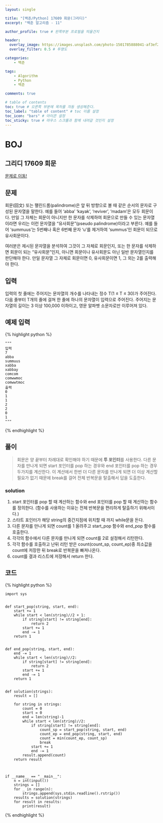 ```yaml
---
layout: single

title: "[백준/Python] 17609 회문(그리디)"
excerpt: "백준 알고리즘 - 11"

author_profile: true # 왼쪽부분 프로필을 띄울건지

header:
  overlay_image: https://images.unsplash.com/photo-1501785888041-af3ef285b470?ixlib=rb-1.2.1&ixid=eyJhcHBfaWQiOjEyMDd9&auto=format&fit=crop&w=1350&q=80
  overlay_filter: 0.5 # 투명도

categories:
    - 백준

tags: 
    - Algorithm
    - Python
    - 백준

comments: true

# table of contents
toc: true # 오른쪽 부분에 목차를 자동 생성해준다.
toc_label: "table of content" # toc 이름 설정
toc_icon: "bars" # 아이콘 설정
toc_sticky: true # 마우스 스크롤과 함께 내려갈 것인지 설정
---
```

# BOJ

## 그리디 17609 회문
[문제로 이동!](https://www.acmicpc.net/problem/17609)

## 문제

회문(回文) 또는 팰린드롬(palindrome)은 앞 뒤 방향으로 볼 때 같은 순서의 문자로 구성된 문자열을 말한다. 예를 들어 ‘abba’ ‘kayak’, ‘reviver’, ‘madam’은 모두 회문이다. 만일 그 자체는 회문이 아니지만 한 문자를 삭제하여 회문으로 만들 수 있는 문자열이라면 우리는 이런 문자열을 “유사회문”(pseudo palindrome)이라고 부른다. 예를 들어 ‘summuus’는 5번째나 혹은 6번째 문자 ‘u’를 제거하여 ‘summus’인 회문이 되므로 유사회문이다.

여러분은 제시된 문자열을 분석하여 그것이 그 자체로 회문인지, 또는 한 문자를 삭제하면 회문이 되는 “유사회문”인지, 아니면 회문이나 유사회문도 아닌 일반 문자열인지를 판단해야 한다. 만일 문자열 그 자체로 회문이면 0, 유사회문이면 1, 그 외는 2를 출력해야 한다. 

## 입력

입력의 첫 줄에는 주어지는 문자열의 개수를 나타내는 정수 T(1 ≤ T ≤ 30)가 주어진다. 다음 줄부터 T개의 줄에 걸쳐 한 줄에 하나의 문자열이 입력으로 주어진다. 주어지는 문자열의 길이는 3 이상 100,000 이하이고, 영문 알파벳 소문자로만 이루어져 있다.

## 예제 입력
{% highlight python %}

    """
    입력
    7
    abba
    summuus
    xabba
    xabbay
    comcom
    comwwmoc
    comwwtmoc
    출력
    0
    1
    1
    2
    2
    0
    1
    """
{% endhighlight %}

## 풀이
> 회문은 양 끝부터 차례대로 확인해야 하기 때문에 <strong>투 포인터</strong>를 사용한다. 다른 문자를 만나게 되면 start 포인터를 pop 하는 경우와 end 포인터를 pop 하는 경우 두가지를 
> 계산한다. 이 계산에서 한번 더 다른 문자를 만나게 되면 더 이상 계산할 필요가 없기 때문에 break를 걸어 전체 반복문을 탈출해서 답을 도출한다.

### solution
1. start 포인터를 pop 할 때 계산하는 함수와 end 포인터를 pop 할 때 계산하는 함수를 정의한다. (함수를 사용하는 이유는 전체 반복문을 편리하게 탈출하기 위해서이다.)
2. 스타트 포인터가 해당 string의 중간지점에 위치할 때 까지 while문을 돈다.
3. 다른 문자를 만나게 되면 count를 1 올려주고 start_pop 함수와 end_pop 함수를 호출한다.
4. 각각의 함수에서 다른 문자를 만나게 되면 count를 2로 설정해서 리턴한다.
5. 각각 함수를 호출하고 난뒤 리턴 받은 count(count_sp, count_ep)중 최소값을 count에 저장한 뒤 break로 반복문을 빠져나온다.
6. count를 결과 리스트에 저장해서 return 한다.

## 코드

{% highlight python %}

    import sys
    
    
    def start_pop(string, start, end):
        start += 1
        while start < len(string)//2 + 1:
            if string[start] != string[end]:
                return 2
            start += 1
            end -= 1
        return 1
    
    
    def end_pop(string, start, end):
        end -= 1
        while start < len(string)//2:
            if string[start] != string[end]:
                return 2
            start += 1
            end -= 1
        return 1
    
    
    def solution(strings):
        result = []
    
        for string in strings:
            count = 0
            start = 0
            end = len(string)-1
            while start < len(string)//2:
                if string[start] != string[end]:
                    count_sp = start_pop(string, start, end)
                    count_ep = end_pop(string, start, end)
                    count = min(count_ep, count_sp)
                    break
                start += 1
                end -= 1
            result.append(count)
        return result
    
    
    
    if __name__ == "__main__":
        n = int(input())
        strings = []
        for _ in range(n):
            strings.append(sys.stdin.readline().rstrip())
        results = solution(strings)
        for result in results:
            print(result)
{% endhighlight %}